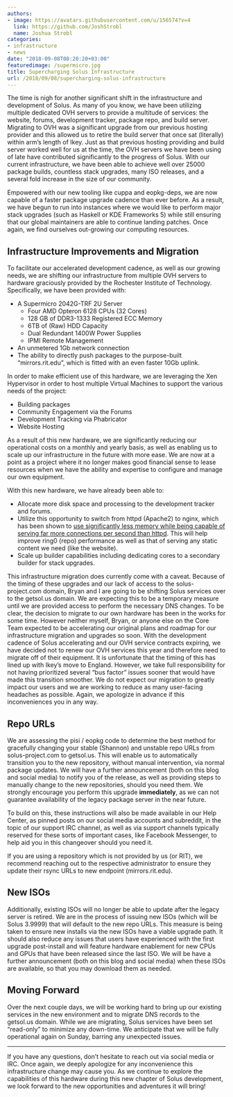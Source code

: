 ```yaml
---
authors:
- image: https://avatars.githubusercontent.com/u/156574?v=4
  link: https://github.com/JoshStrobl
  name: Joshua Strobl
categories:
- infrastructure
- news
date: "2018-09-08T08:20:20+03:00"
featuredimage: /supermicro.jpg
title: Supercharging Solus Infrastructure
url: /2018/09/08/supercharging-solus-infrastructure
---
```

The time is nigh for another significant shift in the infrastructure and development of Solus. As many of you know, we have been utilizing multiple dedicated OVH servers to provide a multitude of services: the website, forums, development tracker, package repo, and build server. Migrating to OVH was a significant upgrade from our previous hosting provider and this allowed us to retire the build server that once sat (literally) within arm’s length of Ikey. Just as that previous hosting providing and build server worked well for us at the time, the OVH servers we have been using of late have contributed significantly to the progress of Solus. With our current infrastructure, we have been able to achieve well over 25000 package builds, countless stack upgrades, many ISO releases, and a several fold increase in the size of our community.

Empowered with our new tooling like cuppa and eopkg-deps, we are now capable of a faster package upgrade cadence than ever before. As a result, we have begun to run into instances where we would like to perform major stack upgrades (such as Haskell or KDE Frameworks 5) while still ensuring that our global maintainers are able to continue landing patches. Once again, we find ourselves out-growing our computing resources.

## Infrastructure Improvements and Migration

To facilitate our accelerated development cadence, as well as our growing needs, we are shifting our infrastructure from multiple OVH servers to hardware graciously provided by the Rochester Institute of Technology. Specifically, we have been provided with:

- A Supermicro 2042G-TRF 2U Server
  - Four AMD Opteron 6128 CPUs (32 Cores)
  - 128 GB of DDR3-1333 Registered ECC Memory
  - 6TB of (Raw) HDD Capacity
  - Dual Redundant 1400W Power Supplies
  - IPMI Remote Management
- An unmetered 1Gb network connection
- The ability to directly push packages to the purpose-built “mirrors.rit.edu”, which is fitted with an even faster 10Gb uplink.

In order to make efficient use of this hardware, we are leveraging the Xen Hypervisor in order to host multiple Virtual Machines to support the various needs of the project:

- Building packages
- Community Engagement via the Forums
- Development Tracking via Phabricator
- Website Hosting

As a result of this new hardware, we are significantly reducing our operational costs on a monthly and yearly basis, as well as enabling us to scale up our infrastructure in the future with more ease. We are now at a point as a project where it no longer makes good financial sense to lease resources when we have the ability and expertise to configure and manage our own equipment.

With this new hardware, we have already been able to:

- Allocate more disk space and processing to the development tracker and forums.
- Utilize this opportunity to switch from httpd (Apache2) to nginx, which has been shown to [use significantly less memory while being capable of serving far more connections per second than httpd](https://help.dreamhost.com/hc/en-us/articles/215945987-Web-server-performance-comparison). This will help improve ring0 (repo) performance as well as that of serving any static content we need (like the website).
- Scale up builder capabilities including dedicating cores to a secondary builder for stack upgrades.

This infrastructure migration does currently come with a caveat. Because of the timing of these upgrades and our lack of access to the solus-project.com domain, Bryan and I are going to be shifting Solus services over to the getsol.us domain. We are expecting this to be a temporary measure until we are provided access to perform the necessary DNS changes. To be clear, the decision to migrate to our own hardware has been in the works for some time. However neither myself, Bryan, or anyone else on the Core Team expected to be accelerating our original plans and roadmap for our infrastructure migration and upgrades so soon. With the development cadence of Solus accelerating and our OVH service contracts expiring, we have decided not to renew our OVH services this year and therefore need to migrate off of their equipment. It is unfortunate that the timing of this has lined up with Ikey’s move to England. However, we take full responsibility for not having prioritized several “bus factor” issues sooner that would have made this transition smoother. We do not expect our migration to greatly impact our users and we are working to reduce as many user-facing headaches as possible. Again, we apologize in advance if this inconveniences you in any way.

## Repo URLs

We are assessing the pisi / eopkg code to determine the best method for gracefully changing your stable (Shannon) and unstable repo URLs from solus-project.com to getsol.us. This will enable us to automatically transition you to the new repository, without manual intervention, via normal package updates. We will have a further announcement (both on this blog and social media) to notify you of the release, as well as providing steps to manually change to the new repositories, should you need them. We strongly encourage you perform this upgrade **immediately**, as we can not guarantee availability of the legacy package server in the near future.

To build on this, these instructions will also be made available in our Help Center, as pinned posts on our social media accounts and subreddit, in the topic of our support IRC channel, as well as via support channels typically reserved for these sorts of important cases, like Facebook Messenger, to help aid you in this changeover should you need it.

If you are using a repository which is not provided by us (or RIT), we recommend reaching out to the respective administrator to ensure they update their rsync URLs to new endpoint (mirrors.rit.edu).

## New ISOs

Additionally, existing ISOs will no longer be able to update after the legacy server is retired. We are in the process of issuing new ISOs (which will be Solus 3.9999) that will default to the new repo URLs. This measure is being taken to ensure new installs via the new ISOs have a viable upgrade path. It should also reduce any issues that users have experienced with the first upgrade post-install and will feature hardware enablement for new CPUs and GPUs that have been released since the last ISO. We will be have a further announcement (both on this blog and social media) when these ISOs are available, so that you may download them as needed.

## Moving Forward

Over the next couple days, we will be working hard to bring up our existing services in the new environment and to migrate DNS records to the getsol.us domain. While we are migrating, Solus services have been set “read-only” to minimize any down-time. We anticipate that we will be fully operational again on Sunday, barring any unexpected issues.

---

If you have any questions, don’t hesitate to reach out via social media or IRC. Once again, we deeply apologize for any inconvenience this infrastructure change may cause you. As we continue to explore the capabilities of this hardware during this new chapter of Solus development, we look forward to the new opportunities and adventures it will bring!